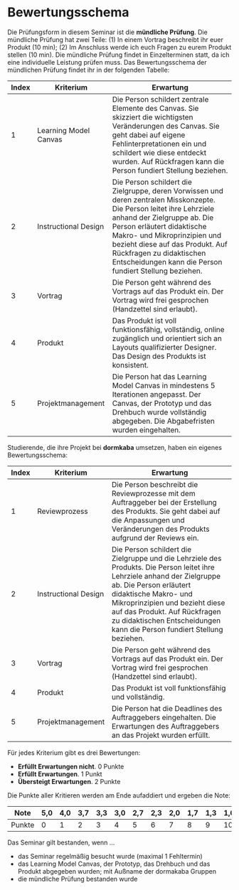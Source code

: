 # Bewertungsschema

Die Prüfungsform in diesem Seminar ist die **mündliche Prüfung**. Die mündliche Prüfung hat zwei Teile: (1) In einem Vortrag beschreibt ihr euer Produkt (10 min); (2) Im Anschluss werde ich euch Fragen zu eurem Produkt stellen (10 min). Die mündliche Prüfung findet in Einzelterminen statt, da ich eine individuelle Leistung prüfen muss. Das Bewertungsschema der mündlichen Prüfung findet ihr in der folgenden Tabelle:

| Index | Kriterium	    |  Erwartung |
| --- | ------------- |---------------------    | 
| 1 | Learning Model Canvas  | Die Person schildert zentrale Elemente des Canvas. Sie skizziert die wichtigsten Veränderungen des Canvas. Sie geht dabei auf eigene Fehlinterpretationen ein und schildert wie diese entdeckt wurden. Auf Rückfragen kann die Person fundiert Stellung beziehen. | 
| 2 | Instructional Design  | Die Person schildert die Zielgruppe, deren Vorwissen und deren zentralen Misskonzepte. Die Person leitet ihre Lehrziele anhand der Zielgruppe ab. Die Person erläutert didaktische Makro- und Mikroprinzipien und bezieht diese auf das Produkt. Auf Rückfragen zu didaktischen Entscheidungen kann die Person fundiert Stellung beziehen. | 
| 3 | Vortrag | Die Person geht während des Vortrags auf das Produkt ein. Der Vortrag wird frei gesprochen (Handzettel sind erlaubt). |
| 4 | Produkt  | Das Produkt ist voll funktionsfähig, vollständig, online zugänglich und orientiert sich an Layouts qualifizierter Designer. Das Design des Produkts ist konsistent. |
| 5 | Projektmanagement | Die Person hat das Learning Model Canvas in mindestens 5 Iterationen angepasst. Der Canvas, der Prototyp und das Drehbuch wurde vollständig abgegeben. Die Abgabefristen wurden eingehalten. | 

Studierende, die ihre Projekt bei **dormkaba** umsetzen, haben ein eigenes Bewertungsschema:

| Index | Kriterium	    |  Erwartung |
| --- | ------------- |---------------------    | 
| 1 | Reviewprozess  | Die Person beschreibt die Reviewprozesse mit dem Auftraggeber bei der Erstellung des Produkts. Sie geht dabei auf die Anpassungen und Veränderungen des Produkts aufgrund der Reviews ein. | 
| 2 | Instructional Design  | Die Person schildert die Zielgruppe und die Lehrziele des Produkts. Die Person leitet ihre Lehrziele anhand der Zielgruppe ab. Die Person erläutert didaktische Makro- und Mikroprinzipien und bezieht diese auf das Produkt. Auf Rückfragen zu didaktischen Entscheidungen kann die Person fundiert Stellung beziehen. | 
| 3 | Vortrag | Die Person geht während des Vortrags auf das Produkt ein. Der Vortrag wird frei gesprochen (Handzettel sind erlaubt). |
| 4 | Produkt  | Das Produkt ist voll funktionsfähig und vollständig. |
| 5 | Projektmanagement | Die Person hat die Deadlines des Auftraggebers eingehalten. Die Erwartungen des Auftraggebers an das Projekt wurden erfüllt.  | 


Für jedes Kriterium gibt es drei Bewertungen:

* **Erfüllt Erwartungen nicht**. 0 Punkte
* **Erfüllt Erwartungen**. 1 Punkt
* **Übersteigt Erwartungen**. 2 Punkte

Die Punkte aller Kritieren werden am Ende aufaddiert und ergeben die Note:


|  Note 	|  5,0 | 4,0 	|  3,7 	|  3,3 	|  3,0 	|  2,7 	|  2,3 	|  2,0 	|  1,7 	|  1,3 	|  1,0 	|
|---	|---	|--- |---	|---	|---	|---	|---	|---	|---	|---	|---	|
|   Punkte	|  0 |  1	|   2	|   3	|   4	|   5	|   6	|   7	|  8 	|   9	|   10	|


Das Seminar gilt bestanden, wenn ...

* das Seminar regelmäßig besucht wurde (maximal 1 Fehltermin)
* das Learning Model Canvas, der Prototyp, das Drehbuch und das Produkt abgegeben wurden; mit Außname der dormakaba Gruppen
* die mündliche Prüfung bestanden wurde